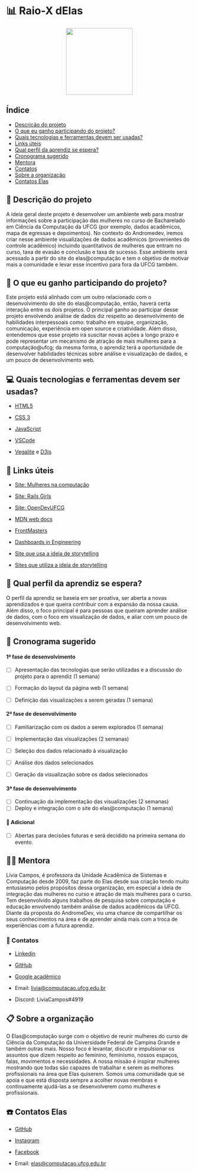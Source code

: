 # :bar_chart: Raio-X dElas

<p align="center">
<img src="https://github.com/elasComputacao/Raio-X/blob/master/assets/logo%20elas.png?raw=true" heigth="80" width="180"/>
<p/>

## Índice
- [Descrição do projeto](#pencil-Descrição-do-projeto)
- [O que eu ganho participando do projeto?](#thought_balloon-O-que-eu-ganho-participando-do-projeto)
- [Quais tecnologias e ferramentas devem ser usadas?](#computer-Quais-tecnologias-e-ferramentas-devem-ser-usadas)
- [Links úteis](#link-Links-úteis)
- [Qual perfil da aprendiz se espera?](#woman-Qual-perfil-da-aprendiz-se-espera)
- [Cronograma sugerido](#calendar-Cronograma-sugerido)
- [Mentora](#woman_teacher-Mentora)
- [Contatos](#loudspeaker-Contatos)
- [Sobre a organização](#clipboard-Sobre-a-organização)
- [Contatos Elas](#telephone-Contatos-Elas)

## :pencil: Descrição do projeto
A ideia geral deste projeto é desenvolver um ambiente web para mostrar informações sobre a participação das mulheres no curso de Bacharelado em Ciência da Computação da UFCG (por exemplo, dados acadêmicos, mapa de egressas e depoimentos). No contexto do Andromedev, iremos criar nesse ambiente visualizações de dados acadêmicos (provenientes do controle acadêmico) incluindo quantitativos de mulheres que entram no curso, taxa de evasão e conclusão e taxa de sucesso. Esse ambiente será acessado a partir do site do elas@computação e tem o objetivo de motivar mais a comunidade e levar esse incentivo para fora da UFCG também.

## :thought_balloon: O que eu ganho participando do projeto?
Este projeto está alinhado com um outro relacionado com o desenvolvimento do site do elas@computação, então, haverá certa interação entre os dois projetos. O  principal ganho ao participar desse projeto envolvendo análise de dados diz respeito ao desenvolvimento de habilidades interpessoais como: trabalho em equipe, organização, comunicação, experiência em open source e criatividade. Além disso, entendemos que esse projeto irá suscitar novas ações a longo prazo e pode representar um mecanismo de atração de mais mulheres para a computação@ufcg; da mesma forma, o aprendiz terá a oportunidade de desenvolver habilidades técnicas sobre análise e visualização de dados, e um pouco de desenvolvimento web.
 
## :computer: Quais tecnologias e ferramentas devem ser usadas?

- [HTML5](https://developer.mozilla.org/pt-BR/docs/Web/HTML)

- [CSS 3](https://developer.mozilla.org/pt-BR/docs/Web/CSS)

- [JavaScript](https://www.javascript.com/)

- [VSCode](https://code.visualstudio.com/)

- [Vegalite](https://vega.github.io/vega-lite/) e [D3js](https://d3js.org/)

## :link: Links úteis

- [Site: Mulheres na computação](https://mulheresnacomputacao.com/)

- [Site: Rails Girls](http://railsgirls.com/)

- [Site: OpenDevUFCG](https://opendevufcg.org/)

- [MDN web docs](https://developer.mozilla.org/pt-BR/)

- [FrontMasters](https://frontendmasters.com/books/front-end-handbook/2019/#4.28)

- [Dashboards in Engineering](https://www.engineeringuk.com/research/engineering-insights/) 

- [Site que usa a ideia de storytelling](https://fivethirtyeight.com/features/gun-deaths/)

- [Sites que utiliza a ideia de storytelling](https://www.nytimes.com/interactive/2019/01/26/opinion/sunday/paths-to-congress.html)

## :woman: Qual perfil da aprendiz se espera?
O perfil da aprendiz se baseia em ser proativa, ser aberta a novas aprendizados e que queira contribuir com a expansão da nossa causa. Além disso, o foco principal é para pessoas que queiram aprender análise de dados, com o foco em visualização de dados, e aliar com um pouco de desenvolvimento web.

## :calendar: Cronograma sugerido

#### 1ª fase de desenvolvimento

- [ ] Apresentação das tecnologias que serão utilizadas e a discussão do projeto para o  aprendiz (1 semana)

- [ ] Formação do layout da página web (1 semana)

- [ ] Definição das visualizações a serem geradas (1 semana)

#### 2ª fase de desenvolvimento

- [ ] Familiarização com os dados a serem explorados (1 semana)

- [ ] Implementação das visualizações (2 semanas)

- [ ] Seleção dos dados relacionado à visualização

- [ ] Análise dos dados selecionados

- [ ] Geração da visualização sobre os dados selecionados

#### 3ª fase de desenvolvimento

- [ ] Continuação da implementação das visualizações (2 semanas)
- [ ] Deploy e integração com o site do elas@computação (1 semana)

#### :pushpin: Adicional

- [ ] Abertas para decisões futuras e será decidido na primeira semana do evento.

## :woman_teacher: Mentora

Lívia Campos, é professora da Unidade Acadêmica de Sistemas e Computação desde 2009, faz parte do Elas desde sua criação tendo muito entusiasmo pelos propósitos dessa organização, em especial a ideia de integração das mulheres no curso e atração de mais mulheres para o curso. Tem desenvolvido alguns trabalhos de pesquisa sobre computação e educação envolvendo também análise de dados acadêmicos da UFCG. Diante da proposta do AndromeDev, viu uma chance de compartilhar os seus conhecimentos na área e de aprender ainda mais com a troca de experiências com a futura aprendiz. 

### :loudspeaker: Contatos

- [Linkedin](https://www.linkedin.com/in/l%C3%ADvia-sampaio-campos/)

- [GitHub](https://github.com/liviamrs)

- [Google acadêmico](https://scholar.google.com.br/citations?user=hCRA12wAAAAJ&hl=pt-BR)

- Email: livia@computacao.ufcg.edu.br

- Discord: LiviaCampos#4919

## :clipboard: Sobre a organização

O Elas@computação surge com o objetivo de reunir mulheres do curso de Ciência da Computação da Universidade Federal de Campina Grande e também outras mais. Nosso foco é levantar, discutir e impulsionar os assuntos que dizem respeito ao feminino, feminismo, nossos espaços, falas, movimentos e necessidades. A nossa missão é inspirar mulheres mostrando que todas são capazes de trabalhar e serem as melhores profissionais na área que Elas quiserem. Somos uma comunidade que se apoia e que está disposta sempre a acolher novas membras e continuamente ajudá-las a se desenvolverem como mulheres e profissionais. 	


##  :telephone: Contatos Elas

-   [GitHub](https://github.com/elasComputacao)
    
-   [Instagram](https://instagram.com/elascomputacao?igshid=1om5sr73g0tmu)
    
-   [Facebook](https://www.facebook.com/elascomputacao)
    
-   Email: elas@computacao.ufcg.edu.br

